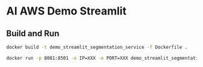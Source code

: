 # AI AWS Demo Streamlit

## Build and Run

```bash
docker build -t demo_streamlit_segmentation_service -f Dockerfile .
```

```bash
docker run -p 8081:8501 -e IP=XXX -e PORT=XXX demo_streamlit_segmentation_service
```